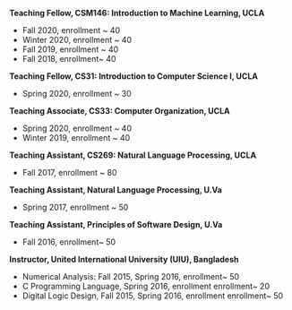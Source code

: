 <b> Teaching Fellow, CSM146: Introduction to Machine Learning, UCLA</b>
- Fall 2020, enrollment ~ 40 
- Winter 2020, enrollment ~ 40
- Fall 2019, enrollment ~ 40 
- Fall 2018, enrollment~ 40


<b> Teaching Fellow, CS31: Introduction to Computer Science I, UCLA</b> 
- Spring 2020,  enrollment ~ 30 


<b> Teaching Associate, CS33: Computer Organization, UCLA</b>
- Spring 2020, enrollment ~ 40
- Winter 2019, enrollment ~ 40


<b> Teaching Assistant, CS269: Natural Language Processing, UCLA </b>
 - Fall 2017, enrollment ~ 80


<b> Teaching Assistant, Natural Language Processing, U.Va</b>
 - Spring 2017, enrollment ~ 50 

<b>Teaching Assistant, Principles of Software Design, U.Va</b>
 - Fall 2016, enrollment~ 50


<b> Instructor,  United International University (UIU), Bangladesh </b>
- Numerical Analysis:  Fall 2015, Spring 2016, enrollment~ 50
- C Programming Language, Spring 2016, enrollment enrollment~ 20
- Digital Logic Design, Fall 2015,  Spring 2016, enrollment enrollment~ 50
